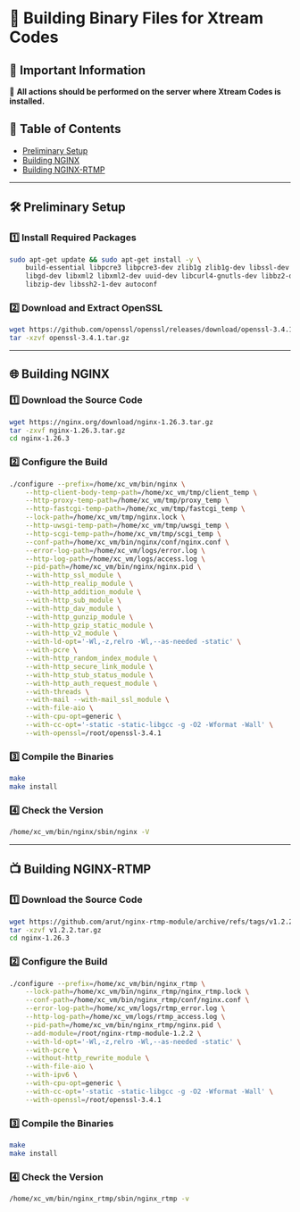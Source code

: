 # 🔧 **Building Binary Files for Xtream Codes**  

## 📌 **Important Information**  
📌 **All actions should be performed on the server where Xtream Codes is installed.**  

## 📖 **Table of Contents**  
- [Preliminary Setup](#-preliminary-setup)  
- [Building NGINX](#-building-nginx)  
- [Building NGINX-RTMP](#-building-nginx-rtmp)

---

## 🛠 **Preliminary Setup**  

### 1️⃣ **Install Required Packages**  
```sh
sudo apt-get update && sudo apt-get install -y \
    build-essential libpcre3 libpcre3-dev zlib1g zlib1g-dev libssl-dev \
    libgd-dev libxml2 libxml2-dev uuid-dev libcurl4-gnutls-dev libbz2-dev \
    libzip-dev libssh2-1-dev autoconf
```

### 2️⃣ **Download and Extract OpenSSL**  
```sh
wget https://github.com/openssl/openssl/releases/download/openssl-3.4.1/openssl-3.4.1.tar.gz
tar -xzvf openssl-3.4.1.tar.gz
```

---

## 🌐 **Building NGINX**  

### 1️⃣ **Download the Source Code**  
```sh
wget https://nginx.org/download/nginx-1.26.3.tar.gz
tar -zxvf nginx-1.26.3.tar.gz
cd nginx-1.26.3
```

### 2️⃣ **Configure the Build**  
```sh
./configure --prefix=/home/xc_vm/bin/nginx \
    --http-client-body-temp-path=/home/xc_vm/tmp/client_temp \
    --http-proxy-temp-path=/home/xc_vm/tmp/proxy_temp \
    --http-fastcgi-temp-path=/home/xc_vm/tmp/fastcgi_temp \
    --lock-path=/home/xc_vm/tmp/nginx.lock \
    --http-uwsgi-temp-path=/home/xc_vm/tmp/uwsgi_temp \
    --http-scgi-temp-path=/home/xc_vm/tmp/scgi_temp \
    --conf-path=/home/xc_vm/bin/nginx/conf/nginx.conf \
    --error-log-path=/home/xc_vm/logs/error.log \
    --http-log-path=/home/xc_vm/logs/access.log \
    --pid-path=/home/xc_vm/bin/nginx/nginx.pid \
    --with-http_ssl_module \
    --with-http_realip_module \
    --with-http_addition_module \
    --with-http_sub_module \
    --with-http_dav_module \
    --with-http_gunzip_module \
    --with-http_gzip_static_module \
    --with-http_v2_module \
    --with-ld-opt='-Wl,-z,relro -Wl,--as-needed -static' \
    --with-pcre \
    --with-http_random_index_module \
    --with-http_secure_link_module \
    --with-http_stub_status_module \
    --with-http_auth_request_module \
    --with-threads \
    --with-mail --with-mail_ssl_module \
    --with-file-aio \
    --with-cpu-opt=generic \
    --with-cc-opt='-static -static-libgcc -g -O2 -Wformat -Wall' \
    --with-openssl=/root/openssl-3.4.1
```

### 3️⃣ **Compile the Binaries**  
```sh
make
make install
```

### 4️⃣ **Check the Version**  
```sh
/home/xc_vm/bin/nginx/sbin/nginx -V
```

---

## 📺 **Building NGINX-RTMP**  

### 1️⃣ **Download the Source Code**  
```sh
wget https://github.com/arut/nginx-rtmp-module/archive/refs/tags/v1.2.2.tar.gz
tar -xzvf v1.2.2.tar.gz
cd nginx-1.26.3
```

### 2️⃣ **Configure the Build**  
```sh
./configure --prefix=/home/xc_vm/bin/nginx_rtmp \
    --lock-path=/home/xc_vm/bin/nginx_rtmp/nginx_rtmp.lock \
    --conf-path=/home/xc_vm/bin/nginx_rtmp/conf/nginx.conf \
    --error-log-path=/home/xc_vm/logs/rtmp_error.log \
    --http-log-path=/home/xc_vm/logs/rtmp_access.log \
    --pid-path=/home/xc_vm/bin/nginx_rtmp/nginx.pid \
    --add-module=/root/nginx-rtmp-module-1.2.2 \
    --with-ld-opt='-Wl,-z,relro -Wl,--as-needed -static' \
    --with-pcre \
    --without-http_rewrite_module \
    --with-file-aio \
    --with-ipv6 \
    --with-cpu-opt=generic \
    --with-cc-opt='-static -static-libgcc -g -O2 -Wformat -Wall' \
    --with-openssl=/root/openssl-3.4.1
```

### 3️⃣ **Compile the Binaries**  
```sh
make
make install
```

### 4️⃣ **Check the Version**  
```sh
/home/xc_vm/bin/nginx_rtmp/sbin/nginx_rtmp -v
```